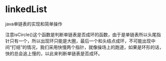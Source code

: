 # linkedList
java单链表的实现和简单操作

注意isCircle()这个函数是判断单链表是否成环的函数，由于是单链表所以头尾指针只有一个，所以出现环只能是大圈，最后一个和头结点成环，不可能出现中间“打结”的情况，我们采用快慢两个指针，就像操场上的跑道，如果是环形的话，快的总会追上慢的，以此来判断单链表是否成环。
